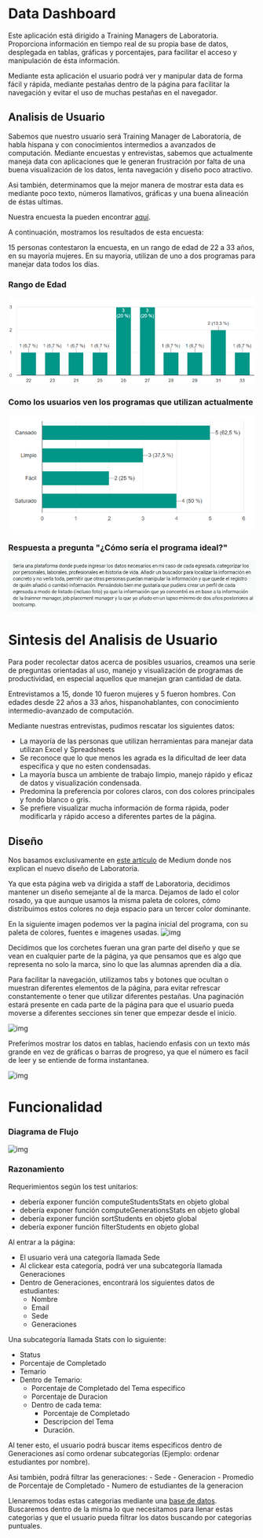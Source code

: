 # Data Dashboard

Este aplicación está dirigido a Training Managers de Laboratoria. Proporciona información en tiempo real de su propia base de datos, desplegada en tablas, gráficas y porcentajes, para facilitar el acceso y manipulación de ésta información.

Mediante esta aplicación el usuario podrá ver y manipular data de forma fácil y rápida, mediante pestañas dentro de la página para facilitar la navegación y evitar el uso de muchas pestañas en el navegador.

## Analisis de Usuario

Sabemos que nuestro usuario será Training Manager de Laboratoria, de habla hispana y con conocimientos intermedios a avanzados de computación.
Mediante encuestas y entrevistas, sabemos que actualmente maneja data con aplicaciones que le generan frustración por falta de una buena visualización de los datos, lenta navegación y diseño poco atractivo.

Asi también, determinamos que la mejor manera de mostrar esta data es mediante poco texto, números llamativos, gráficas y una buena alineación de éstas ultimas.

Nuestra encuesta la pueden encontrar [aquí](https://goo.gl/forms/VIoqdTJAbr6Yt1qp1).

A continuación, mostramos los resultados de esta encuesta:

15 personas contestaron la encuesta, en un rango de edad de 22 a 33 años, en su mayoría mujeres.
En su mayoria, utilizan de uno a dos programas para manejar data todos los días.

### Rango de Edad
![img](https://raw.githubusercontent.com/Hensgrej/cdmx-2018-06-bc-core-am-data-dashboard/master/Media%20README/rangoEdad.PNG "Rango de Edad")
### Como los usuarios ven los programas que utilizan actualmente
![img](https://raw.githubusercontent.com/Hensgrej/cdmx-2018-06-bc-core-am-data-dashboard/master/Media%20README/visualizacion-programas.PNG "Visualizacion programa actual")
### Respuesta a pregunta "¿Cómo sería el programa ideal?"
![img](https://raw.githubusercontent.com/Hensgrej/cdmx-2018-06-bc-core-am-data-dashboard/master/Media%20README/respuestaprogramaideal.PNG "Programa Ideal")

# Sintesis del Analisis de Usuario
Para poder recolectar datos acerca de posibles usuarios, creamos una serie de preguntas orientadas
al uso, manejo y visualización de programas de productividad, en especial aquellos que manejan
gran cantidad de data.

Entrevistamos a 15, donde 10 fueron mujeres y 5 fueron hombres.
Con edades desde 22 años a 33 años, hispanohablantes, con conocimiento intermedio-avanzado
de computación. 

Mediante nuestras entrevistas, pudimos rescatar los siguientes datos:
- La mayoría de las personas que utilizan herramientas para manejar data utilizan Excel y Spreadsheets
- Se reconoce que lo que menos les agrada es la dificultad de leer data especifica y que no esten condensadas.
- La mayoría busca un ambiente de trabajo limpio, manejo rápido y eficaz de datos y visualización condensada.
- Predomina la preferencia por colores claros, con dos colores principales y fondo blanco o gris.
- Se prefiere visualizar mucha información de forma rápida, poder modificarla y rápido acceso a diferentes partes de la página.

## Diseño
Nos basamos exclusivamente en [este artículo](https://medium.com/laboratoria/laboratoria-renueva-su-marca-1665e9fa8956) de Medium donde nos explican el nuevo diseño de Laboratoria.

Ya que esta página web va dirigida a staff de Laboratoria, decidimos mantener un diseño semejante al de la marca. 
Dejamos de lado el color rosado, ya que aunque usamos la misma paleta de colores, cómo distribuimos estos colores no deja espacio para un tercer color dominante. 

En la siguiente imagen podemos ver la pagina inicial del programa, con su paleta de colores, fuentes e imagenes usadas.
![img](https://raw.githubusercontent.com/Hensgrej/cdmx-2018-06-bc-core-am-data-dashboard/master/Media%20README/prototipo1.PNG "Pagina Inicial de Prototipo con Paleta de Colores")

Decidimos que los corchetes fueran una gran parte del diseño y que se vean en cualquier parte de la página, ya que pensamos que es algo que representa no solo la marca, sino lo que las alumnas aprenden día a día.

Para facilitar la navegación, utilizamos tabs y botones que ocultan o muestran diferentes elementos de la página, para evitar refrescar constantemente o tener que utilizar diferentes pestañas. Una paginación estará presente en cada parte de la página para que el usuario pueda moverse a diferentes secciones sin tener que empezar desde el inicio.

![img](https://raw.githubusercontent.com/Hensgrej/cdmx-2018-06-bc-core-am-data-dashboard/master/Media%20README/prototipoPerfil.PNG "Perfil de Estudiante")

Preferímos mostrar los datos en tablas, haciendo enfasis con un texto más grande en vez de gráficas o barras de progreso, ya que el número es facil de leer y se entiende de forma instantanea.

![img](https://raw.githubusercontent.com/Hensgrej/cdmx-2018-06-bc-core-am-data-dashboard/master/Media%20README/prototipoEstudiantes.PNG "Vista general de todas las estudiantes, mostrado en tablas")




# Funcionalidad

### Diagrama de Flujo
![img]()
### Razonamiento

Requerimientos según los test unitarios:
   - debería exponer función computeStudentsStats en objeto global
   - debería exponer función computeGenerationsStats en objeto global
   - debería exponer función sortStudents en objeto global
   - debería exponer función filterStudents en objeto global


Al entrar a la página:

- El usuario verá una categoría llamada Sede
- Al clickear esta categoría, podrá ver una subcategoría llamada Generaciones
- Dentro de Generaciones, encontrará los siguientes datos de estudiantes:
  - Nombre
  - Email
  - Sede
  - Generaciones

Una subcategoría llamada Stats con lo siguiente:
  - Status
  - Porcentaje de Completado
  - Temario
  - Dentro de Temario:
      - Porcentaje de Completado del Tema especifico
      - Porcentaje de Duracion
      - Dentro de cada tema:
        - Porcentaje de Completado
        - Descripcion del Tema
        - Duración.

Al tener esto, el usuario podrá buscar items especificos dentro de Generaciones
así como ordenar subcategorías (Ejemplo: ordenar estudiantes por nombre).

Asi también, podrá filtrar las generaciones:
    - Sede
    - Generacion
    - Promedio de Porcentaje de Completado
    - Numero de estudiantes de la generacion

Llenaremos todas estas categorias mediante una [base de datos](https://api.myjson.com/bins/13lpdy).
Buscaremos dentro de la misma lo que necesitamos para llenar estas categorias
y que el usuario pueda filtrar los datos buscando por categorias puntuales.
